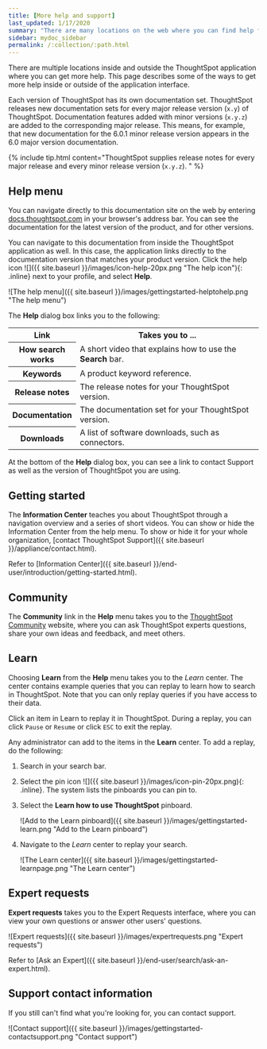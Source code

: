 ```yaml
---
title: [More help and support]
last_updated: 1/17/2020
summary: "There are many locations on the web where you can find help for ThoughtSpot."
sidebar: mydoc_sidebar
permalink: /:collection/:path.html
---
```

There are multiple locations inside and outside the ThoughtSpot application
where you can get more help. This page describes some of the ways to get more
help inside or outside of the application interface.

Each version of ThoughtSpot has its own documentation set. ThoughtSpot releases
new documentation sets for every major release version (`x.y`) of ThoughtSpot.
Documentation features added with minor versions (`x.y.z`) are added to the
corresponding major release.  This means, for example, that new documentation
for the 6.0.1 minor release version appears in the 6.0 major version documentation.

{% include tip.html content="ThoughtSpot supplies release notes for every major
release and every minor release version (`x.y.z`). " %}

## Help menu

You can navigate directly to this documentation site on the web by entering
[docs.thoughtspot.com](https://docs.thoughtspot.com) in your browser's address
bar. You can see the documentation for the latest version of the product, and for other versions.

You can navigate to this documentation from inside the ThoughtSpot application
as well. In this case, the application links directly to the documentation
version that matches your product version. Click the help icon ![]({{ site.baseurl }}/images/icon-help-20px.png "The help icon"){: .inline} next to your profile, and select **Help**.

![The help menu]({{ site.baseurl }}/images/gettingstarted-helptohelp.png "The help menu")
<!--{% include image.html file="gettingstarted-helptohelp.png" title="The help menu" alt="If you click on the help icon at the top right of your screen, you can click on Help and open the help menu." caption="The help menu" %}-->

The **Help** dialog box links you to the following:

<table>
<colgroup>
   <col style="width:25%">
   <col style="width:75%">
</colgroup>
  <tr>
    <th>Link </th>
    <th>Takes you to ...</th>
  </tr>
  <tr>
    <th>How search works</th>
    <td>A short video that explains how to use the <strong>Search</strong> bar.</td>
  </tr>
  <tr>
    <th>Keywords</th>
    <td>A product keyword reference.</td>
  </tr>
  <tr>
    <th>Release notes</th>
    <td>The release notes for your ThoughtSpot version.</td>
  </tr>
  <tr>
    <th>Documentation</th>
    <td>The documentation set for your ThoughtSpot version.</td>
  </tr>
  <tr>
    <th>Downloads</th>
    <td>A list of software downloads, such as connectors.</td>
  </tr>
</table>

At the bottom of the **Help** dialog box, you can see a link to contact Support as
well as the version of ThoughtSpot you are using.

## Getting started
The **Information Center** teaches you about ThoughtSpot through a navigation overview and a series of short videos. You can show or hide the Information Center from the help menu. To show or hide it for your whole organization, [contact ThoughtSpot Support]({{ site.baseurl }}/appliance/contact.html).

Refer to [Information Center]({{ site.baseurl }}/end-user/introduction/getting-started.html).

## Community
The **Community** link in the **Help** menu takes you to the [ThoughtSpot Community](https://community.thoughtspot.com) website, where you can ask ThoughtSpot experts questions, share your own ideas and feedback, and meet others.

## Learn

Choosing **Learn** from the **Help** menu takes you to the *Learn* center.
The center contains example queries that you can replay to learn how to search in ThoughtSpot.  Note that you can only replay queries if you have access to their data.

Click an item in Learn to replay it in ThoughtSpot. During a replay, you can
click `Pause` or `Resume` or click `ESC` to exit the replay.

Any administrator can add to the items in the **Learn** center. To add a replay, do
the following:

1. Search in your search bar.
2. Select the pin icon ![]({{ site.baseurl }}/images/icon-pin-20px.png){: .inline}.
   The system lists the pinboards you can pin to.
3. Select the **Learn how to use ThoughtSpot** pinboard.

   ![Add to the Learn pinboard]({{ site.baseurl }}/images/gettingstarted-learn.png "Add to the Learn pinboard")
   <!--{% include image.html file="gettingstarted-learn.png" title="Add to the Learn pinboard" alt="As an administrator, you can pin any answer to the Learn how to use ThoughtSpot pinboard, allowing users to watch a replay of that search." caption="Add to the Learn pinboard" %}-->

4. Navigate to the *Learn* center to replay your search.

    ![The Learn center]({{ site.baseurl }}/images/gettingstarted-learnpage.png "The Learn center")
    <!--{% include image.html file="gettingstarted-learnpage.png" title="The Learn center" alt="Navigate to the Learn center to replay a search." caption="The Learn center" %}-->

<!-- ## Search the help in search bar

You can search the help directly from the search bar with the `how to` and `help` keywords.

{% include content/keywords-help.md %}

The `how to` keyword takes you into the documentation only. The `help` keyword
allows you to jump directly into a product workflow. -->

## Expert requests
**Expert requests** takes you to the Expert Requests interface, where you can view your own questions or answer other users' questions.

![Expert requests]({{ site.baseurl }}/images/expertrequests.png "Expert requests")
<!--{% include image.html file="expertrequests.png" title="Expert requests" alt="View and answer ask an expert questions by clicking on Expert Requests from the Help menu." caption="Expert requests" %}-->

Refer to [Ask an Expert]({{ site.baseurl }}/end-user/search/ask-an-expert.html).

## Support contact information

If you still can't find what you're looking for, you can contact support.

![Contact support]({{ site.baseurl }}/images/gettingstarted-contactsupport.png "Contact support")
<!--{% include image.html file="gettingstarted-contactsupport.png" title="Contact support" alt="You can contact support from the Help menu." caption="Contact support"%}-->
